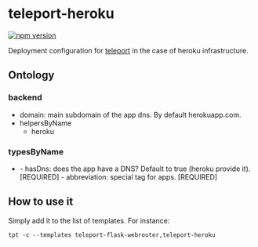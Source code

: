 # teleport-heroku
[![npm version](https://badge.fury.io/js/teleport-heroku.svg)](https://badge.fury.io/js/teleport-heroku)

Deployment configuration for [teleport](https://github.com/snipsco/teleport) in the case of heroku infrastructure.

## Ontology
### backend
- domain: main subdomain of the app dns. By default herokuapp.com.
- helpersByName
  - heroku

### typesByName
- <key>
  - hasDns: does the app have a DNS? Default to true (heroku provide it). [REQUIRED]
  - abbreviation: special tag for apps. [REQUIRED]

## How to use it
Simply add it to the list of templates. For instance:
```
tpt -c --templates teleport-flask-webrouter,teleport-heroku
```
